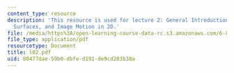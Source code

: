 ```yaml
---
content_type: resource
description: 'This resource is used for lecture 2: General Introduction, Lambertian
  Surfaces, and Image Motion in 2D.'
file: /media/https%3A/open-learning-course-data-rc.s3.amazonaws.com/6-801-machine-vision-fall-2004/80477dae59b0dbfed191de9cd203b38a_l02.pdf
file_type: application/pdf
resourcetype: Document
title: l02.pdf
uid: 80477dae-59b0-dbfe-d191-de9cd203b38a
---
```

